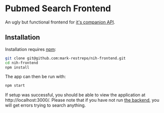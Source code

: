 # Pubmed Search Frontend

An ugly but functional frontend for [it's companion API](https://github.com/mark-restrepo/nih-backend).

## Installation

Installation requires [npm](https://www.npmjs.com/):

```bash
git clone git@github.com:mark-restrepo/nih-frontend.git
cd nih-frontend
npm install
```

The app can then be run with:

```bash
npm start
```

If setup was successful, you should be able to view the application at http://localhost:3000/. Please note that if you have not run [the backend](https://github.com/mark-restrepo/nih-backend), you will get errors trying to search anything.
